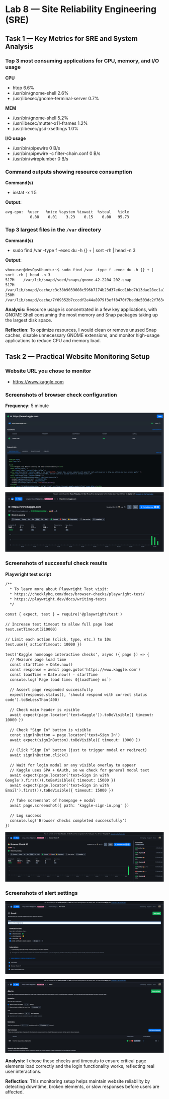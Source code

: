 # Lab 8 — Site Reliability Engineering (SRE)

## Task 1 — Key Metrics for SRE and System Analysis

### Top 3 most consuming applications for CPU, memory, and I/O usage

**CPU**
- htop 6.6%
- /usr/bin/gnome-shell 2.6%
- /usr/libexec/gnome-terminal-server 0.7%

**MEM**
- /usr/bin/gnome-shell 5.2%
- /usr/libexec/mutter-x11-frames 1.2%
- /usr/libexec/gsd-xsettings 1.0%

**I/O usage**
- /usr/bin/pipewire 0 B/s
- /usr/bin/pipewire -c filter-chain.conf 0 B/s
- /usr/bin/wireplumber 0 B/s

### Command outputs showing resource consumption

**Command(s)**
- iostat -x 1 5

**Output:**
```
avg-cpu:  %user   %nice %system %iowait  %steal   %idle
           0.88    0.01    3.23    0.15    0.00   95.73
```

### Top 3 largest files in the `/var` directory

**Command(s)**
- sudo find /var -type f -exec du -h {} + | sort -rh | head -n 3

**Output:**
```
vboxuser@devOpsUbuntu:~$ sudo find /var -type f -exec du -h {} + | sort -rh | head -n 3
517M	/var/lib/snapd/seed/snaps/gnome-42-2204_202.snap
517M	/var/lib/snapd/cache/c3c38b9039608c596b7174b23d37e6cd1bbd7b13dae28ec1a17a31df34bb5598a7f9f69c4171304c7abac9a73e9d2357
250M	/var/lib/snapd/cache/7f09352b7cccdf2e44a8979f3eff8470f7bedde503dc2f76349f518effb6a84abb188388b8b05946899ef61e9799ed00
```

**Analysis:** Resource usage is concentrated in a few key applications, with GNOME Shell consuming the most memory and Snap packages taking up the largest disk space.

**Reflection:** To optimize resources, I would clean or remove unused Snap caches, disable unnecessary GNOME extensions, and monitor high-usage applications to reduce CPU and memory load.

## Task 2 — Practical Website Monitoring Setup

### Website URL you chose to monitor

- https://www.kaggle.com

### Screenshots of browser check configuration

**Frequency:** 5 minute

![Api check configuration](screenshots/lab8/1.jpg)

![Api check configuration](screenshots/lab8/2.jpg)

### Screenshots of successful check results

**Playwright test script**

```
/**
  * To learn more about Playwright Test visit:
  * https://checklyhq.com/docs/browser-checks/playwright-test/
  * https://playwright.dev/docs/writing-tests
  */

const { expect, test } = require('@playwright/test')

// Increase test timeout to allow full page load
test.setTimeout(210000)

// Limit each action (click, type, etc.) to 10s
test.use({ actionTimeout: 10000 })

test('Kaggle homepage interactive checks', async ({ page }) => {
  // Measure page load time
  const startTime = Date.now()
  const response = await page.goto('https://www.kaggle.com')
  const loadTime = Date.now() - startTime
  console.log(`Page load time: ${loadTime} ms`)

  // Assert page responded successfully
  expect(response.status(), 'should respond with correct status code').toBeLessThan(400)

  // Check main header is visible
  await expect(page.locator('text=Kaggle')).toBeVisible({ timeout: 10000 })

  // Check "Sign In" button is visible
  const signInButton = page.locator('text=Sign In')
  await expect(signInButton).toBeVisible({ timeout: 10000 })

  // Click "Sign In" button (just to trigger modal or redirect)
  await signInButton.click()

  // Wait for login modal or any visible overlay to appear
  // Kaggle uses SPA + OAuth, so we check for general modal text
  await expect(page.locator('text=Sign in with Google').first()).toBeVisible({ timeout: 15000 })
  await expect(page.locator('text=Sign in with Email').first()).toBeVisible({ timeout: 15000 })

  // Take screenshot of homepage + modal
  await page.screenshot({ path: 'kaggle-sign-in.png' })

  // Log success
  console.log('Browser checks completed successfully')
})
```

![check results](screenshots/lab8/3.jpg)

### Screenshots of alert settings

![alert settings](screenshots/lab8/4.jpg)

![alert settings](screenshots/lab8/5.jpg)

**Analysis:** I chose these checks and timeouts to ensure critical page elements load correctly and the login functionality works, reflecting real user interactions.

**Reflection:** This monitoring setup helps maintain website reliability by detecting downtime, broken elements, or slow responses before users are affected.